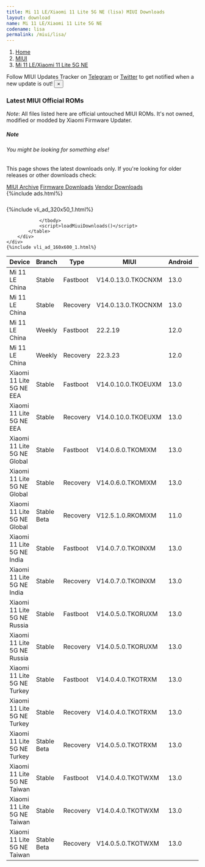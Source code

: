 ```yaml
---
title: Mi 11 LE/Xiaomi 11 Lite 5G NE (lisa) MIUI Downloads
layout: download
name: Mi 11 LE/Xiaomi 11 Lite 5G NE
codename: lisa
permalink: /miui/lisa/
---
```

<nav aria-label="breadcrumb">
    <ol class="breadcrumb">
        <li class="breadcrumb-item"><a href="/">Home</a></li>
        <li class="breadcrumb-item"><a href="/miui/">MIUI</a></li>
        <li class="breadcrumb-item active" aria-current="page"><a href="/miui/lisa/">Mi 11 LE/Xiaomi 11 Lite 5G NE</a></li>
    </ol>
</nav>
<div class="alert alert-primary alert-dismissible fade show" role="alert">
    Follow MIUI Updates Tracker on <a href="https://t.me/MIUIUpdatesTracker" class="alert-link">Telegram</a>
     or <a href="https://twitter.com/MiFwUpdater" class="alert-link">Twitter</a> to get notified when a new update is out!
    <button type="button" class="close" data-dismiss="alert" aria-label="Close">
        <span aria-hidden="true">&times;</span>
    </button>
</div>

### Latest MIUI Official ROMs
*Note*: All files listed here are official untouched MIUI ROMs. It's not owned, modified or modded by Xiaomi Firmware Updater.
<div class="card">
  <div class="card-body">
    <h5 class="card-title">Note</h5>
    <h6 class="card-subtitle mb-2 text-muted">You might be looking for something else!</h6>
    <p class="card-text">This page shows the latest downloads only.
     If you're looking for older releases or other downloads check:</p>
    <a href="/archive/miui/lisa/" class="card-link">MIUI Archive</a>
    <a href="/firmware/lisa/" class="card-link">Firmware Downloads</a>
    <a href="/vendor/lisa/" class="card-link">Vendor Downloads</a>
  </div>
</div>
{%include ads.html%}
<div class="row justify-content-center">
    <div class="col-10">
        <div class="table-responsive-md" style="margin-top: 25px;">
            {%include vli_ad_320x50_1.html%}
            <table id="miui" class="display dt-responsive nowrap compact table table-striped table-hover table-sm">
                <thead class="thead-dark">
                    <tr>
                        <th data-ref="device">Device</th>
                        <th data-ref="branch">Branch</th>
                        <th data-ref="type">Type</th>
                        <th data-ref="miui">MIUI</th>
                        <th data-ref="android">Android</th>
                        <th data-ref="size">Size</th>
                        <th data-ref="size">Date</th>
                        <th data-ref="link">Link</th>
                    </tr>
                </thead>
                <tbody>
                <tr><td>Mi 11 LE China</td><td>Stable</td><td>Fastboot</td><td>V14.0.13.0.TKOCNXM</td><td>13.0</td><td>6.8 GB</td><td>2023-11-10</td><td><a href="/miui/lisa/stable/V14.0.13.0.TKOCNXM/">Download</a></td></tr>
<tr><td>Mi 11 LE China</td><td>Stable</td><td>Recovery</td><td>V14.0.13.0.TKOCNXM</td><td>13.0</td><td>5.4 GB</td><td>2023-11-21</td><td><a href="/miui/lisa/stable/V14.0.13.0.TKOCNXM/">Download</a></td></tr>
<tr><td>Mi 11 LE China</td><td>Weekly</td><td>Fastboot</td><td>22.2.19</td><td>12.0</td><td>6.4 GB</td><td>2022-02-19</td><td><a href="/miui/lisa/weekly/22.2.19/">Download</a></td></tr>
<tr><td>Mi 11 LE China</td><td>Weekly</td><td>Recovery</td><td>22.3.23</td><td>12.0</td><td>4.5 GB</td><td>2022-03-24</td><td><a href="/miui/lisa/weekly/22.3.23/">Download</a></td></tr>
<tr><td>Xiaomi 11 Lite 5G NE EEA</td><td>Stable</td><td>Fastboot</td><td>V14.0.10.0.TKOEUXM</td><td>13.0</td><td>6.2 GB</td><td>2023-10-27</td><td><a href="/miui/lisa/stable/V14.0.10.0.TKOEUXM/">Download</a></td></tr>
<tr><td>Xiaomi 11 Lite 5G NE EEA</td><td>Stable</td><td>Recovery</td><td>V14.0.10.0.TKOEUXM</td><td>13.0</td><td>4.6 GB</td><td>2023-12-19</td><td><a href="/miui/lisa/stable/V14.0.10.0.TKOEUXM/">Download</a></td></tr>
<tr><td>Xiaomi 11 Lite 5G NE Global</td><td>Stable</td><td>Fastboot</td><td>V14.0.6.0.TKOMIXM</td><td>13.0</td><td>6.4 GB</td><td>2023-09-01</td><td><a href="/miui/lisa/stable/V14.0.6.0.TKOMIXM/">Download</a></td></tr>
<tr><td>Xiaomi 11 Lite 5G NE Global</td><td>Stable</td><td>Recovery</td><td>V14.0.6.0.TKOMIXM</td><td>13.0</td><td>4.6 GB</td><td>2023-09-07</td><td><a href="/miui/lisa/stable/V14.0.6.0.TKOMIXM/">Download</a></td></tr>
<tr><td>Xiaomi 11 Lite 5G NE Global</td><td>Stable Beta</td><td>Recovery</td><td>V12.5.1.0.RKOMIXM</td><td>11.0</td><td>3.1 GB</td><td>2021-09-16</td><td><a href="/miui/lisa/stable beta/V12.5.1.0.RKOMIXM/">Download</a></td></tr>
<tr><td>Xiaomi 11 Lite 5G NE India</td><td>Stable</td><td>Fastboot</td><td>V14.0.7.0.TKOINXM</td><td>13.0</td><td>5.4 GB</td><td>2023-09-01</td><td><a href="/miui/lisa/stable/V14.0.7.0.TKOINXM/">Download</a></td></tr>
<tr><td>Xiaomi 11 Lite 5G NE India</td><td>Stable</td><td>Recovery</td><td>V14.0.7.0.TKOINXM</td><td>13.0</td><td>4.6 GB</td><td>2023-09-07</td><td><a href="/miui/lisa/stable/V14.0.7.0.TKOINXM/">Download</a></td></tr>
<tr><td>Xiaomi 11 Lite 5G NE Russia</td><td>Stable</td><td>Fastboot</td><td>V14.0.5.0.TKORUXM</td><td>13.0</td><td>6.0 GB</td><td>2023-09-08</td><td><a href="/miui/lisa/stable/V14.0.5.0.TKORUXM/">Download</a></td></tr>
<tr><td>Xiaomi 11 Lite 5G NE Russia</td><td>Stable</td><td>Recovery</td><td>V14.0.5.0.TKORUXM</td><td>13.0</td><td>4.5 GB</td><td>2023-09-13</td><td><a href="/miui/lisa/stable/V14.0.5.0.TKORUXM/">Download</a></td></tr>
<tr><td>Xiaomi 11 Lite 5G NE Turkey</td><td>Stable</td><td>Fastboot</td><td>V14.0.4.0.TKOTRXM</td><td>13.0</td><td>6.0 GB</td><td>2023-07-07</td><td><a href="/miui/lisa/stable/V14.0.4.0.TKOTRXM/">Download</a></td></tr>
<tr><td>Xiaomi 11 Lite 5G NE Turkey</td><td>Stable</td><td>Recovery</td><td>V14.0.4.0.TKOTRXM</td><td>13.0</td><td>4.5 GB</td><td>2023-07-17</td><td><a href="/miui/lisa/stable/V14.0.4.0.TKOTRXM/">Download</a></td></tr>
<tr><td>Xiaomi 11 Lite 5G NE Turkey</td><td>Stable Beta</td><td>Recovery</td><td>V14.0.5.0.TKOTRXM</td><td>13.0</td><td>4.6 GB</td><td>2023-10-16</td><td><a href="/miui/lisa/stable beta/V14.0.5.0.TKOTRXM/">Download</a></td></tr>
<tr><td>Xiaomi 11 Lite 5G NE Taiwan</td><td>Stable</td><td>Fastboot</td><td>V14.0.4.0.TKOTWXM</td><td>13.0</td><td>5.6 GB</td><td>2023-07-07</td><td><a href="/miui/lisa/stable/V14.0.4.0.TKOTWXM/">Download</a></td></tr>
<tr><td>Xiaomi 11 Lite 5G NE Taiwan</td><td>Stable</td><td>Recovery</td><td>V14.0.4.0.TKOTWXM</td><td>13.0</td><td>4.5 GB</td><td>2023-07-14</td><td><a href="/miui/lisa/stable/V14.0.4.0.TKOTWXM/">Download</a></td></tr>
<tr><td>Xiaomi 11 Lite 5G NE Taiwan</td><td>Stable Beta</td><td>Recovery</td><td>V14.0.5.0.TKOTWXM</td><td>13.0</td><td>4.5 GB</td><td>2023-10-17</td><td><a href="/miui/lisa/stable beta/V14.0.5.0.TKOTWXM/">Download</a></td></tr>

                </tbody>
                <script>loadMiuiDownloads()</script>
            </table>
        </div>
    </div>
    {%include vli_ad_160x600_1.html%}
</div>
